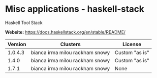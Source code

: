 # Misc applications - haskell-stack

Haskell Tool Stack



**Website:** <https://docs.haskellstack.org/en/stable/README/>

| Version | Clusters | License |
| ------- | -------- | ------- |
| 1.0.4.3 | bianca irma milou rackham snowy | Custom "as is" |
| 1.4.0 | bianca irma milou rackham snowy | Custom "as is" |
| 1.7.1 | bianca irma milou rackham snowy | None |
